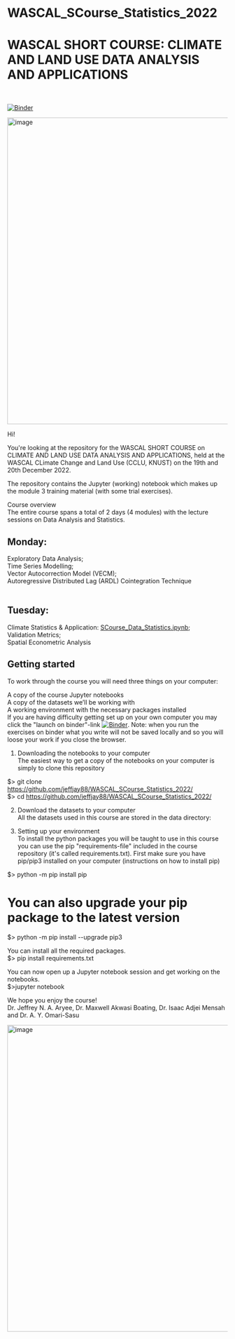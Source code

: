 # WASCAL_SCourse_Statistics_2022<br />
<h1>WASCAL SHORT COURSE: CLIMATE AND LAND USE DATA ANALYSIS AND APPLICATIONS</h1><br />


[![Binder](https://mybinder.org/badge_logo.svg)](https://mybinder.org/v2/gh/jeffjay88/WASCAL_SCourse_Statistics_2022/master?labpath=SCourse_Data_Statistics.ipynb)

<img width="700" alt="image" src="https://user-images.githubusercontent.com/15953894/208418258-22f47865-8f95-49b0-bf87-7345e49b0a53.png">

Hi!<br />

You're looking at the repository for the WASCAL SHORT COURSE on CLIMATE AND LAND USE DATA ANALYSIS AND APPLICATIONS, held at the WASCAL CLimate Change and Land Use (CCLU, KNUST) on the 19th and 20th December 2022.<br />



The repository contains the Jupyter (working) notebook which makes up the module 3 training material (with some trial exercises). <br />

Course overview<br />
The entire course spans a total of 2 days (4 modules) with the lecture sessions on Data Analysis and Statistics. <br />



<h2>Monday:</h2>
Exploratory Data Analysis; <br />
Time Series Modelling; <br />
Vector Autocorrection Model (VECM); <br />
Autoregressive Distributed Lag (ARDL) Cointegration Technique<br /><br />

<h2>Tuesday:</h2>
Climate Statistics & Application:  <a href="SCourse_Data_Statistics.ipynb">SCourse_Data_Statistics.ipynb</a>; <br />
Validation Metrics; <br />
Spatial Econometric Analysis<br /> 



<h2>Getting started</h2>
To work through the course you will need three things on your computer: <br />

A copy of the course Jupyter notebooks <br />
A copy of the datasets we’ll be working with <br />
A working environment with the necessary packages installed <br />
If you are having difficulty getting set up on your own computer you may click the "launch on binder"-link [![Binder](https://mybinder.org/badge_logo.svg)](https://mybinder.org/v2/gh/jeffjay88/WASCAL_SCourse_Statistics_2022/master?labpath=SCourse_Data_Statistics.ipynb). Note: when you run the exercises on binder what you write will not be saved locally and so you will loose your work if you close the browser.

1. Downloading the notebooks to your computer<br />
The easiest way to get a copy of the notebooks on your computer is simply to clone this repository<br />

$> git clone https://github.com/jeffjay88/WASCAL_SCourse_Statistics_2022/ <br />
$> cd https://github.com/jeffjay88/WASCAL_SCourse_Statistics_2022/<br />

2. Download the datasets to your computer<br />
All the datasets used in this course are stored in the data directory:<br />


3. Setting up your environment<br />
To install the python packages you will be taught to use in this course you can use the pip "requirements-file" included in the course repository (it's called requirements.txt). First make sure you have pip/pip3 installed on your computer (instructions on how to install pip)<br />

$> python -m pip install pip<br />

# You can also upgrade your pip package to the latest version<br />
$> python -m pip install --upgrade pip3<br />

You can install all the required packages.<br />
$> pip install requirements.txt<br />

You can now open up a Jupyter notebook session and get working on the notebooks.<br />
$>jupyter notebook<br />

We hope you enjoy the course!<br />
Dr. Jeffrey N. A. Aryee, Dr. Maxwell Akwasi Boating, Dr. Isaac Adjei Mensah and Dr. A. Y. Omari-Sasu

<img width="700" alt="image" src="https://user-images.githubusercontent.com/15953894/208418812-997444f4-82f3-41e0-9f62-4a78b3b3b720.png">

